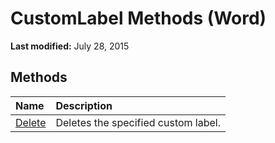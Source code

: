 
# CustomLabel Methods (Word)

 **Last modified:** July 28, 2015


## Methods



|**Name**|**Description**|
|:-----|:-----|
| [Delete](812c213f-c34e-883b-014c-fa558f1be45a.md)|Deletes the specified custom label.|
